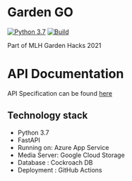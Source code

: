 # Garden GO
[![Python 3.7](https://img.shields.io/badge/python-3.7+-blue.svg)](https://www.python.org/downloads/release/python-370/)
[![Build](https://github.com/abhishek0220/Garden-Go/actions/workflows/master_gardengo.yml/badge.svg)](https://github.com/abhishek0220/Garden-Go/actions/workflows/master_gardengo.yml)

Part of MLH Garden Hacks 2021

# API Documentation
API Specification can be found [here](https://gardengo.azurewebsites.net/docs)


## Technology stack

- Python 3.7
- FastAPI
- Running on: Azure App Service
- Media Server: Google Cloud Storage
- Database : Cockroach DB
- Deployment : GitHub Actions
